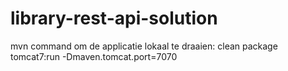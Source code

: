 # library-rest-api-solution
mvn command om de applicatie lokaal te draaien:
clean package tomcat7:run -Dmaven.tomcat.port=7070
